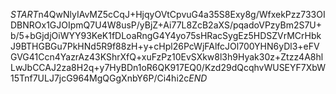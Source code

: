 $START$n4QwNlyIAvMZ5cCqJ+HjqyOVtCpvuG4a35S8Exy8g/WfxekPzz733OIDBNROx1GJOIpmQ7U4W8usP/yBjZ+Ai77L8ZcB2aXS/pqadoVPzyBm2S7U+b/5+bGjdjOiWYY93KeK1fDLoaRngG4Y4yo75sHRacSygEz5HDSZVrMCrHbkJ9BTHGBGu7PkHNd5R9f88zH+y+cHpl26PcWjFAlfcJOl700YHN6yDl3+eFVGVG41Ccn4YazrAz43KShrXfQ+xuFzPz10EvSXkw8l3h9Hyak30z+Ztzz4A8hlLwJbCCAJ2za8H2q+y7HyBDn1oR6QK917EQ0/Kzd29dQcqhvWUSEYF7XbW15Tnf7ULJ7jcG964MgQGgXnbY6P/Ci4hi2c$END$